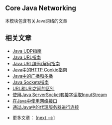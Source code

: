 ## Core Java Networking

本模块包含有关Java网络的文章

## 相关文章

+ [Java UDP指南](docs/Java-UDP指南.md)
+ [Java URL指南](docs/Java-URL指南.md)
+ [Java URL编码/解码指南](docs/Java-URL编码-解码指南.md)
+ [Java中的HTTP Cookie指南](docs/Java中的HTTP-Cookie指南.md)
+ [Java中的广播和多播](docs/Java中的广播和多播.md)
+ [Java Sockets指南](docs/Java套接字指南.md)
+ [URL和URI之间的区别](docs/URL和URI之间的区别.md)
+ [使用Java ServerSocket套接字读取InputStream](docs/使用Java服务器套接字读取InputStream.md)
+ [在Java中使用网络接口](docs/在Java中使用网络接口.md)
+ [通过Java中的代理服务器进行连接](docs/通过Java中的代理服务器进行连接.md)

- 更多文章： [[next -->]](../java-networking-2/README.md)